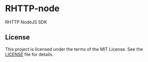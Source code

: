 # RHTTP-node

RHTTP NodeJS SDK

## License
This project is licensed under the terms of the MIT License. See the [LICENSE](LICENSE.txt) file for details.
